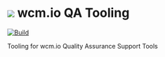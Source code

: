 <img src="https://wcm.io/images/favicon-16@2x.png"/> wcm.io QA Tooling
======
[![Build](https://github.com/wcm-io-qa/wcm-io-qa-tooling/workflows/Build/badge.svg?branch=develop)](https://github.com/wcm-io-qa/wcm-io-qa-tooling/actions?query=workflow%3ABuild+branch%3Adevelop)

Tooling for wcm.io Quality Assurance Support Tools

